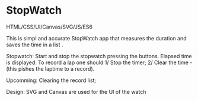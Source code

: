 # StopWatch
HTML/CSS/UI/Canvas/SVG/JS/ES6 


This is simpl and accurate StopWatch app that measures the duration and saves the time in a list .

Stopwatch:
Start and stop the stopwatch pressing the buttons.
Elapsed time is displayed.
To record a lap one should
1/ Stop the timer;
2/ Clear the time - (this pishes the laptime to a record).

Upcomming:
Clearing the record list;

Design:
SVG and Canvas are used for the UI of the watch
